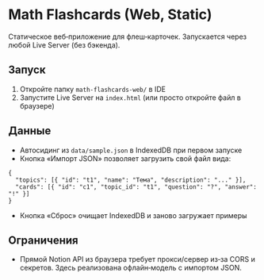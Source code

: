 # Math Flashcards (Web, Static)

Статическое веб‑приложение для флеш‑карточек. Запускается через любой Live Server (без бэкенда).

## Запуск
1) Откройте папку `math-flashcards-web/` в IDE
2) Запустите Live Server на `index.html` (или просто откройте файл в браузере)

## Данные
- Автосидинг из `data/sample.json` в IndexedDB при первом запуске
- Кнопка «Импорт JSON» позволяет загрузить свой файл вида:
```
{
  "topics": [{ "id": "t1", "name": "Тема", "description": "..." }],
  "cards": [{ "id": "c1", "topic_id": "t1", "question": "?", "answer": "!" }]
}
```
- Кнопка «Сброс» очищает IndexedDB и заново загружает примеры

## Ограничения
- Прямой Notion API из браузера требует прокси/сервер из‑за CORS и секретов. Здесь реализована офлайн‑модель с импортом JSON.
